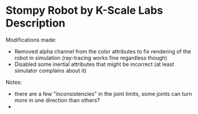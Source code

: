 # Stompy Robot by K-Scale Labs Description

Modifications made:
- Removed alpha channel from the color attributes to fix rendering of the robot in simulation (ray-tracing works fine regardless though)
- Disabled some inertial attributes that might be incorrect (at least simulator complains about it)


Notes:
- there are a few "inconsistencies" in the joint limits, some joints can turn more in one direction than others?
- 